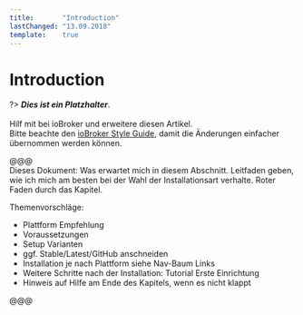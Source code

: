 ```yaml
---
title:       "Introduction"
lastChanged: "13.09.2018"
template:    true
---
```


# Introduction

?> ***Dies ist ein Platzhalter***.
   <br><br>
   Hilf mit bei ioBroker und erweitere diesen Artikel.  
   Bitte beachte den [ioBroker Style Guide](https://www.iobroker.net/#de/documentation/community/styleguidedoc.md), 
   damit die Änderungen einfacher übernommen werden können.

@@@   
Dieses Dokument:
Was erwartet mich in diesem Abschnitt. Leitfaden geben, wie ich mich am
besten bei der Wahl der Installationsart verhalte. Roter Faden durch das
Kapitel.

Themenvorschläge:   
* Plattform Empfehlung
* Voraussetzungen
* Setup Varianten
* ggf. Stable/Latest/GitHub anschneiden
* Installation je nach Plattform siehe Nav-Baum Links
* Weitere Schritte nach der Installation: Tutorial Erste Einrichtung
* Hinweis auf Hilfe am Ende des Kapitels, wenn es nicht klappt 

@@@
